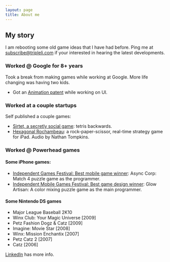 ```yaml
---
layout: page
title: About me
---
```


## My story

I am rebooting some old game ideas that I have had before. Ping me at <subscribe@tripleli.com> if your interested in hearing the latest developments.

### Worked @ Google for 8+ years
Took a break from making games while working at Google. More life changing was having two kids.

* Got an [Animation patent](https://patents.justia.com/patent/10013789) while working on UI.

### Worked at a couple startups
Self published a couple games:

* [Sirtet, a secretly social game](https://vimeo.com/80443843): tetris backwards.
* [Hexagonal Rochambeau](https://vimeo.com/36462540): a rock-paper-scissor, real-time strategy game for iPad. Audio by Nathan Tompkins.

### Worked @ Powerhead games

#### Some iPhone games:

* [Independent Games Festival: Best mobile game winner](https://web.archive.org/web/20120819091444/http://www.igf.com/02finalists.html#async): Async Corp: Match 4 puzzle game as the programmer.
* [Independent Mobile Games Festival: Best game design winner](https://web.archive.org/web/20100212170831/http://www.igfmobile.com/): Glow Artisan: A color mixing puzzle game as the main programmer. 

#### Some Nintendo DS games

* Major League Baseball 2K10
* Winx Club: Your Magic Universe [2009]
* Petz Fashion Dogz & Catz [2009]
* Imagine: Movie Star [2008]
* Winx: Mission Enchantix [2007]
* Petz Catz 2 [2007]
* Catz [2006]

[LinkedIn](http://linkedin.com/in/randallli) has more info.